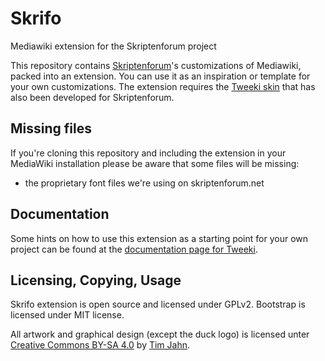 # Skrifo
Mediawiki extension for the Skriptenforum project

This repository contains [Skriptenforum](https://www.skriptenforum.net)'s customizations 
of Mediawiki, packed into an extension. You can use it as an inspiration or template for 
your own customizations. The extension requires the [Tweeki skin](http://tweeki.thai-land.at) 
that has also been developed for Skriptenforum.

## Missing files

If you're cloning this repository and including the extension in your MediaWiki installation
please be aware that some files will be missing:
* the proprietary font files we're using on skriptenforum.net

## Documentation

Some hints on how to use this extension as a starting point for your own project can be found at the 
[documentation page for Tweeki](http://tweeki.thai-land.at/wiki/Setup_for_skriptenforum.net).

## Licensing, Copying, Usage

Skrifo extension is open source and licensed under GPLv2. Bootstrap is licensed under MIT license.

All artwork and graphical design (except the duck logo) is licensed unter 
[Creative Commons BY-SA 4.0](https://creativecommons.org/licenses/by-sa/4.0/) by 
[Tim Jahn](http://timjahn.at/).
